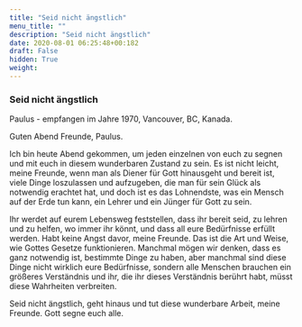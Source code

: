 ```yaml
---
title: "Seid nicht ängstlich"
menu_title: ""
description: "Seid nicht ängstlich"
date: 2020-08-01 06:25:48+00:182
draft: False
hidden: True
weight:
---
```

### Seid nicht ängstlich

Paulus - empfangen im Jahre 1970, Vancouver, BC, Kanada.

Guten Abend Freunde, Paulus.

Ich bin heute Abend gekommen, um jeden einzelnen von euch zu segnen und mit euch in diesem wunderbaren Zustand zu sein. Es ist nicht leicht, meine Freunde, wenn man als Diener für Gott hinausgeht und bereit ist, viele Dinge loszulassen und aufzugeben, die man für sein Glück als notwendig erachtet hat, und doch ist es das Lohnendste, was ein Mensch auf der Erde tun kann, ein Lehrer und ein Jünger für Gott zu sein.

Ihr werdet auf eurem Lebensweg feststellen, dass ihr bereit seid, zu lehren und zu helfen, wo immer ihr könnt, und dass all eure Bedürfnisse erfüllt werden. Habt keine Angst davor, meine Freunde. Das ist die Art und Weise, wie Gottes Gesetze funktionieren. Manchmal mögen wir denken, dass es ganz notwendig ist, bestimmte Dinge zu haben, aber manchmal sind diese Dinge nicht wirklich eure Bedürfnisse, sondern alle Menschen brauchen ein größeres Verständnis und ihr, die ihr dieses Verständnis berührt habt, müsst diese Wahrheiten verbreiten.

Seid nicht ängstlich, geht hinaus und tut diese wunderbare Arbeit, meine Freunde. Gott segne euch alle.
